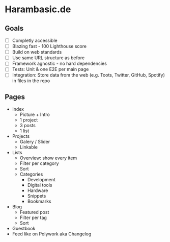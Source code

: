 # Harambasic.de

## Goals

- [ ] Completly accessible
- [ ] Blazing fast - 100 Lighthouse score
- [ ] Build on web standards
- [ ] Use same URL structure as before
- [ ] Framework agnostic - no hard dependencies
- [ ] Tests: Unit & one E2E per main page
- [ ] Integration: Store data from the web (e.g. Toots, Twitter, GitHub, Spotify) in files in the repo
 
## Pages

- Index
    - Picture + Intro
    - 1 project
    - 3 posts
    - 1 list
- Projects
    - Galery / Slider
    - Linkable
- Lists
    - Overview: show every item
    - Filter per category
    - Sort
    - Categories
        - Development
        - Digital tools
        - Hardware
        - Snippets
        - Bookmarks
- Blog
    - Featured post
    - Filter per tag
    - Sort
- Guestbook
- Feed like on Polywork aka Changelog
